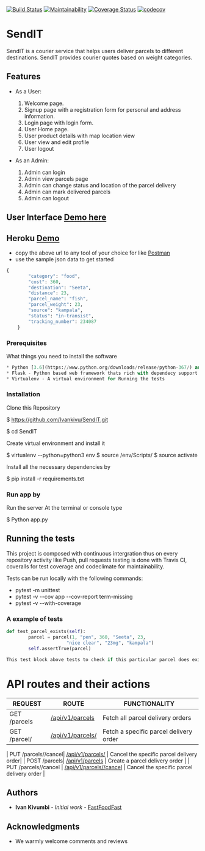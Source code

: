 [![Build Status](https://travis-ci.org/Ivankivu/SendIT.svg?branch=e4129693-sendit-api)](https://travis-ci.org/Ivankivu/SendIT) 
[![Maintainability](https://api.codeclimate.com/v1/badges/e98ad700ef47397de5a0/maintainability)](https://codeclimate.com/github/Ivankivu/SendIT/maintainability) [![Coverage Status](https://coveralls.io/repos/github/Ivankivu/SendIT/badge.svg?branch=161794702-e4129693-sendit-api)](https://coveralls.io/github/Ivankivu/SendIT?branch=161794702-e4129693-sendit-api) [![codecov](https://codecov.io/gh/Ivankivu/SendIT/branch/e4129693-sendit-api/graph/badge.svg)](https://codecov.io/gh/Ivankivu/SendIT)

# SendIT

SendIT is a courier service that helps users deliver parcels to different destinations. SendIT provides courier quotes based on weight categories.

## Features

* As a User:
    1. Welcome page.
    2. Signup page with a registration form for personal and address information.
    3. Login page with login form.
    4. User Home page.
    5. User product details with map location view
    6. User view and edit profile
    7. User logout

* As an Admin:
    1. Admin can login
    2. Admin view parcels page
    3. Admin can change status and location of the parcel delivery
    4. Admin can mark delivered parcels
    5. Admin can logout

## User Interface [Demo here](https://ivankivu.github.io/SendIT/UI/)

## Heroku [Demo](https://sendit-api-v1.herokuapp.com/)

* copy the above url to any tool of your choice for like [Postman](https://www.getpostman.com/)
* use the sample json data to get started

```python
{
        "category": "food",
        "cost": 360,
        "destination": "Seeta",
        "distance": 23,
        "parcel_name": "fish",
        "parcel_weight": 23,
        "source": "kampala",
        "status": "in-transist",
        "tracking_number": 234087
    }
```

### Prerequisites

What things you need to install the software

```python
* Python [3.6](https://www.python.org/downloads/release/python-367/) and later- Programming language that lets you work more dynamically
* Flask - Python based web framework thats rich with dependecy support
* Virtualenv - A virtual environment for Running the tests
```

### Installation

Clone this Repository

$ https://github.com/Ivankivu/SendIT.git

$ cd SendIT

Create virtual environment and install it

$ virtualenv --python=python3 env
$ source /env/Scripts/
$ source activate

Install all the necessary dependencies by

$ pip install -r requirements.txt

### Run app by

Run the server At the terminal or console type

$ Python app.py

## Running the tests

This project is composed with continuous intergration thus on every repository activity like Push, pull requests testing is done
with Travis CI, coveralls for test coverage and codeclimate for maintainability.

Tests can be run locally with the following commands:

* pytest -m unittest
* pytest -v --cov app --cov-report term-missing
* pytest -v --with-coverage

### A example of tests

```python
def test_parcel_exists(self):
        parcel = parcel(1, "pen", 360, "Seeta", 23,
                      "nice clear", "23mg", "kampala")
        self.assertTrue(parcel)

This test block above tests to check if this particular parcel does exist in the list
```

# API routes and their actions

| REQUEST | ROUTE | FUNCTIONALITY |
| ------- | ----- | ------------- |
| GET /parcels | [/api/v1/parcels](https://sendit-api-v1.herokuapp.com/api/v1/parcels) | Fetch all parcel delivery orders |
|GET /parcel/<parcelId> |[/api/v1/parcels/<parcelId>](https://sendit-api-v1.herokuapp.com/api/v1/parcels/1) | Fetch a specific parcel delivery order |

| PUT /parcels/<parcelId>/cancel| [/api/v1/parcels/<parcelId>](https://sendit-api-v1.herokuapp.com/api/v1/parcels/1/cancel) | Cancel the specific parcel delivery order|
| POST /parcels| [/api/v1/parcels](https://sendit-api-v1.herokuapp.com/api/v1/parcels) | Create a parcel delivery order |
| 
PUT /parcels/<parcelId>/cancel
| [/api/v1/parcels/<parcelId>/cancel](https://sendit-api-v1.herokuapp.com/api/v1/parcels/1/cancel) | Cancel the specific parcel delivery order |

## Authors

* **Ivan Kivumbi** - *Initial work* - [FastFoodFast](https://github.com/Fast-Food-Fast)

## Acknowledgments

* We warmly welcome comments and reviews